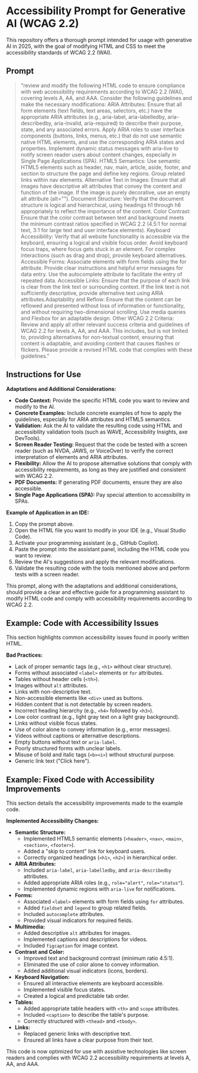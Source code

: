 # Accessibility Prompt for Generative AI (WCAG 2.2)

This repository offers a thorough prompt intended for usage with generative AI in 2025, with the goal of modifying HTML and CSS to meet the accessibility standards of WCAG 2.2 (WAI).

## Prompt
>"review and modify the following HTML code to ensure compliance with web accessibility requirements according to WCAG 2.2 (WAI), covering levels A, AA, and AAA. Consider the following guidelines and make the necessary modifications:
ARIA Attributes:
Ensure that all form elements (text fields, text areas, selectors, etc.) have the appropriate ARIA attributes (e.g., aria-label, aria-labelledby, aria-describedby, aria-invalid, aria-required) to describe their purpose, state, and any associated errors.
Apply ARIA roles to user interface components (buttons, links, menus, etc.) that do not use semantic native HTML elements, and use the corresponding ARIA states and properties.
Implement dynamic status messages with aria-live to notify screen reader users about content changes, especially in Single Page Applications (SPA).
HTML5 Semantics:
Use semantic HTML5 elements such as header, nav, main, article, aside, footer, and section to structure the page and define key regions.
Group related links within nav elements.
Alternative Text in Images:
Ensure that all images have descriptive alt attributes that convey the content and function of the image. If the image is purely decorative, use an empty alt attribute (alt="").
Document Structure:
Verify that the document structure is logical and hierarchical, using headings h1 through h6 appropriately to reflect the importance of the content.
Color Contrast:
Ensure that the color contrast between text and background meets the minimum contrast ratios specified in WCAG 2.2 (4.5:1 for normal text, 3:1 for large text and user interface elements).
Keyboard Accessibility:
Verify that all website functionality is accessible via the keyboard, ensuring a logical and visible focus order.
Avoid keyboard focus traps, where focus gets stuck in an element.
For complex interactions (such as drag and drop), provide keyboard alternatives.
Accessible Forms:
Associate <label> elements with form fields using the for attribute.
Provide clear instructions and helpful error messages for data entry.
Use the autocomplete attribute to facilitate the entry of repeated data.
Accessible Links:
Ensure that the purpose of each link is clear from the link text or surrounding context.
If the link text is not sufficiently descriptive, provide alternative text using ARIA attributes.Adaptability and Reflow:
Ensure that the content can be reflowed and presented without loss of information or functionality, and without requiring two-dimensional scrolling.
Use media queries and Flexbox for an adaptable design.
Other WCAG 2.2 Criteria:
Review and apply all other relevant success criteria and guidelines of WCAG 2.2 for levels A, AA, and AAA. This includes, but is not limited to, providing alternatives for non-textual content, ensuring that content is adaptable, and avoiding content that causes flashes or flickers.
Please provide a revised HTML code that complies with these guidelines."

## Instructions for Use

**Adaptations and Additional Considerations:**

* **Code Context:** Provide the specific HTML code you want to review and modify to the AI.
* **Concrete Examples:** Include concrete examples of how to apply the guidelines, especially for ARIA attributes and HTML5 semantics.
* **Validation:** Ask the AI to validate the resulting code using HTML and accessibility validation tools (such as WAVE, Accessibility Insights, axe DevTools).
* **Screen Reader Testing:** Request that the code be tested with a screen reader (such as NVDA, JAWS, or VoiceOver) to verify the correct interpretation of elements and ARIA attributes.
* **Flexibility:** Allow the AI to propose alternative solutions that comply with accessibility requirements, as long as they are justified and consistent with WCAG 2.2.
* **PDF Documents:** If generating PDF documents, ensure they are also accessible.
* **Single Page Applications (SPA):** Pay special attention to accessibility in SPAs.

**Example of Application in an IDE:**

1.  Copy the prompt above.
2.  Open the HTML file you want to modify in your IDE (e.g., Visual Studio Code).
3.  Activate your programming assistant (e.g., GitHub Copilot).
4.  Paste the prompt into the assistant panel, including the HTML code you want to review.
5.  Review the AI's suggestions and apply the relevant modifications.
6.  Validate the resulting code with the tools mentioned above and perform tests with a screen reader.

This prompt, along with the adaptations and additional considerations, should provide a clear and effective guide for a programming assistant to modify HTML code and comply with accessibility requirements according to WCAG 2.2.

## Example: Code with Accessibility Issues

This section highlights common accessibility issues found in poorly written HTML.

**Bad Practices:**

* Lack of proper semantic tags (e.g., `<h1>` without clear structure).
* Forms without associated `<label>` elements or `for` attributes.
* Tables without header cells (`<th>`).
* Images without `alt` attributes.
* Links with non-descriptive text.
* Non-accessible elements like `<div>` used as buttons.
* Hidden content that is not detectable by screen readers.
* Incorrect heading hierarchy (e.g., `<h4>` followed by `<h3>`).
* Low color contrast (e.g., light gray text on a light gray background).
* Links without visible focus states.
* Use of color alone to convey information (e.g., error messages).
* Videos without captions or alternative descriptions.
* Empty buttons without text or `aria-label`.
* Poorly structured forms with unclear labels.
* Misuse of bold and italic tags (`<b><i>`) without structural purpose.
* Generic link text ("Click here").

## Example: Fixed Code with Accessibility Improvements

This section details the accessibility improvements made to the example code.

**Implemented Accessibility Changes:**

* **Semantic Structure:**
    * Implemented HTML5 semantic elements (`<header>`, `<nav>`, `<main>`, `<section>`, `<footer>`).
    * Added a "skip to content" link for keyboard users.
    * Correctly organized headings (`<h1>`, `<h2>`) in hierarchical order.
* **ARIA Attributes:**
    * Included `aria-label`, `aria-labelledby`, and `aria-describedby` attributes.
    * Added appropriate ARIA roles (e.g., `role="alert"`, `role="status"`).
    * Implemented dynamic regions with `aria-live` for notifications.
* **Forms:**
    * Associated `<label>` elements with form fields using `for` attributes.
    * Added `fieldset` and `legend` to group related fields.
    * Included `autocomplete` attributes.
    * Provided visual indicators for required fields.
* **Multimedia:**
    * Added descriptive `alt` attributes for images.
    * Implemented captions and descriptions for videos.
    * Included `figcaption` for image context.
* **Contrast and Color:**
    * Improved text and background contrast (minimum ratio 4.5:1).
    * Eliminated the use of color alone to convey information.
    * Added additional visual indicators (icons, borders).
* **Keyboard Navigation:**
    * Ensured all interactive elements are keyboard accessible.
    * Implemented visible focus states.
    * Created a logical and predictable tab order.
* **Tables:**
    * Added appropriate table headers with `<th>` and `scope` attributes.
    * Included `<caption>` to describe the table's purpose.
    * Correctly structured with `<thead>` and `<tbody>`.
* **Links:**
    * Replaced generic links with descriptive text.
    * Ensured all links have a clear purpose from their text.

This code is now optimized for use with assistive technologies like screen readers and complies with WCAG 2.2 accessibility requirements at levels A, AA, and AAA.
